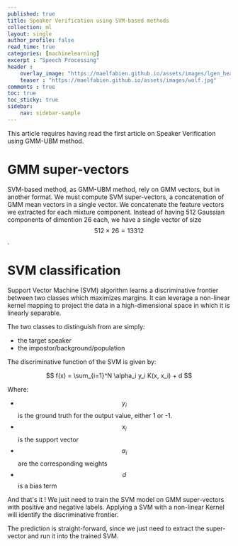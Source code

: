 ```yaml
---
published: true
title: Speaker Verification using SVM-based methods
collection: ml
layout: single
author_profile: false
read_time: true
categories: [machinelearning]
excerpt : "Speech Processing"
header :
    overlay_image: "https://maelfabien.github.io/assets/images/lgen_head.png"
    teaser : "https://maelfabien.github.io/assets/images/wolf.jpg"
comments : true
toc: true
toc_sticky: true
sidebar:
    nav: sidebar-sample
---
```


This article requires having read the first article on Speaker Verification using GMM-UBM method.

# GMM super-vectors

SVM-based method, as GMM-UBM method, rely on GMM vectors, but in another format. We must compute SVM super-vectors, a concatenation of GMM mean vectors in a single vector. We concatenate the feature vectors we extracted for each mixture component. Instead of having 512 Gaussian components of dimention 26 each, we have a single vector of size $$ 512 \times 26 = 13312 $$ .

<script type="text/javascript" async
src="https://cdn.mathjax.org/mathjax/latest/MathJax.js?config=TeX-MML-AM_CHTML">
</script>

# SVM classification

Support Vector Machine (SVM) algorithm learns a discriminative frontier between two classes which maximizes margins. It can leverage a non-linear kernel mapping to project the data in a high-dimensional space in which it is linearly separable.

The two classes to distinguish from are simply:
- the target speaker
- the impostor/background/population

The discriminative function of the SVM is given by:

$$ f(x) = \sum_{i=1}^N \alpha_i y_i K(x, x_i) + d $$

Where:
- $$ y_i $$ is the ground truth for the output value, either 1 or -1.
- $$ x_i $$ is the support vector
- $$ \alpha_i $$ are the corresponding weights
- $$ d $$ is a bias term

And that's it ! We just need to train the SVM model on GMM super-vectors with positive and negative labels. Applying a SVM with a non-linear Kernel will identify the discriminative frontier.

The prediction is straight-forward, since we just need to extract the super-vector and run it into the trained SVM.
